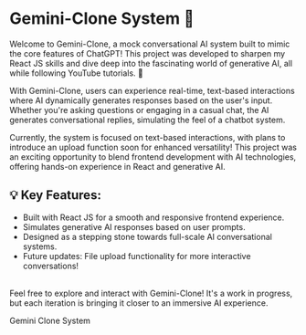 # Gemini-Clone System 🚀
Welcome to Gemini-Clone, a mock conversational AI system built to mimic the core features of ChatGPT! This project was developed to sharpen my React JS skills and dive deep into the fascinating world of generative AI, all while following YouTube tutorials. 🌟</p>

With Gemini-Clone, users can experience real-time, text-based interactions where AI dynamically generates responses based on the user's input. Whether you're asking questions or engaging in a casual chat, the AI generates conversational replies, simulating the feel of a chatbot system.

Currently, the system is focused on text-based interactions, with plans to introduce an upload function soon for enhanced versatility! This project was an exciting opportunity to blend frontend development with AI technologies, offering hands-on experience in React and generative AI.

## 💡 Key Features:

* Built with React JS for a smooth and responsive frontend experience.
* Simulates generative AI responses based on user prompts.
* Designed as a stepping stone towards full-scale AI conversational systems.
* Future updates: File upload functionality for more interactive conversations!
<br>
Feel free to explore and interact with Gemini-Clone! It's a work in progress, but each iteration is bringing it closer to an immersive AI experience.

<br>
<style>
  .no-underline {
    text-decoration: none;
    color: inherit; /* or specify a color */
  }
</style>

<a href="https://gemini-clone-website1.netlify.app" class="no-underline">Gemini Clone System</a>


